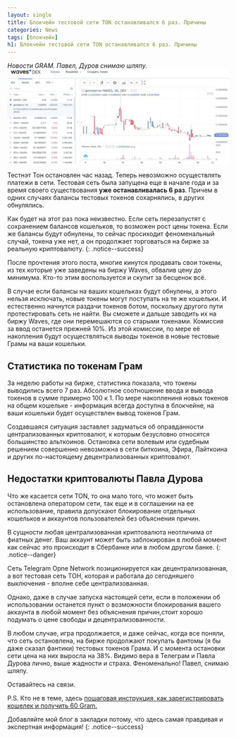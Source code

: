 ```yaml
---
layout: single
title: Блокчейн тестовой сети TON останавливался 6 раз. Причины
categories: News
tags: [блокчейн]
h1: Блокчейн тестовой сети TON останавливался 6 раз. Причины
---
```

*Новости GRAM. Павел, Дуров снимаю шляпу.*
![waves3](/assets/images/news/waves3.jpg)


Тестнэт Тон остановлен час назад. Теперь невозможно осуществлять платежи в сети. Тестовая сеть была запущена еще в начале года и за время своего существования **уже останавливалась 6 раз**. Причем в одних случаях балансы тестовых токенов сохарнялись, в других обнулялись.

Как будет на этот раз пока неизвестно. Если сеть перезапустят с сохранением балансов кошельков, то возможен рост цены токена. Если же балансы будут обнулены, то сейчас просиходит феноменальный случай, токена уже нет, а он продолжает торговаться на бирже за реальную криптовалюту.
{: .notice--success}

 После прочтения этого поста, многие кинутся продавать свои токены, из тех которые уже заведены на биржу Waves, обвалив цену до минимума. Кто-то этим воспользуется и скупит за бесценок всё.

В случае если балансы на ваших кошельках будут обнулены, а этого нельзя исключать, новые токены могут поступать на те же кошельки. И естественно начнутся раздачи токенов ботом, поскольку другого пути протестировать сеть не найти.
Вы сможете и дальше заводить их на биржу Waves, где они перемешаются со старыми токенами. Комиссия за ввод останется прежней 10%. Из этой комиссии, по мере её накопления будут осуществляться выводы токенов в новые тестовые Грамы на ваши кошельки.

## Статистика по токенам Грам
За неделю работы на бирже, статистика показала, что токены выводились всего 7 раз. Абсолютное соотношение ввода и вывода токенов в сумме примерно 100 к 1. По мере накоплениня новых токенов на общем кошельке - информация всегда доступна в блокчейне, на ваши кошельки будет осуществлен вывод токенов Грам.

Создавшаяся ситуация заставлет задуматься об оправданности централизованных криптовалют, к которым безусловно относятся большинство альткоинов. Остановка сети волевым или судебным решением совершенно невозможна в сети биткоина, Эфира, Лайткоина и других по-настоящему децентрализованных криптовалют.

## Недостатки криптовалюты Павла Дурова
Что же касается сети TON, то она мало того, что может быть остановлена оператором сети, так еще и в соглашении на ее использование, правила допускают блокирование отдельных кошельков и аккаунтов пользователей без объяснения причин.

 В сущности любая централизованная криптовалюта неотличима от фиатных денег. Ваш аккаунт может быть заблокирован в любой момент как сейчас это происходит в Сбербанке или в любом другом банке.
{: .notice--danger}

Сеть Telegram Opne Network позиционируется как децентрализованная, а вот тестовая сеть ТОН, которая и работала до сегодняшего выключения - вполне себе централизованная.

Однако, даже в случае запуска настоящей сети, если в положении об использовании останется пункт о возможности блокирования вашего аккаунта в любой момент без объяснения причин,стоит хорошо подумать о цене свободы и децентрализованности.

В любом случае, игра продолжается, и даже сейчас, когда все поняли, что сеть остановлена, на бирже продолжают покупать фантомы (я бы даже сказал фантики)  тестовых токенов Грама. И с момента остановки сети цена на них выросла на 38%.
Видимо вера в Телеграм и Павла Дурова лично, выше жадности и страха. Феноменально! Павел, снимаю шляпу.


Оставайтесь на связи.

P.S. Кто не в теме, здесь [пошаговая инструкция, как зарегистрировать кошелек и получить 60 Gram.](/news/gram/) 

Добавляйте мой блог в закладки потому, что здесь самая правдивая и экспертная информация!
{: .notice--success}
